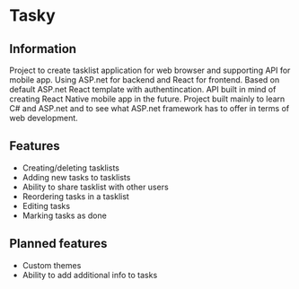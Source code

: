 # Tasky

## Information
Project to create tasklist application for web browser and supporting API for mobile app. Using ASP.net for backend and React for frontend. Based on default ASP.net React template with authentincation. API built in mind of creating React Native mobile app in the future. Project built mainly to learn C# and ASP.net and to see what ASP.net framework has to offer in terms of web development.


## Features
* Creating/deleting tasklists
* Adding new tasks to tasklists
* Ability to share tasklist with other users
* Reordering tasks in a tasklist
* Editing tasks
* Marking tasks as done

## Planned features
* Custom themes
* Ability to add additional info to tasks

